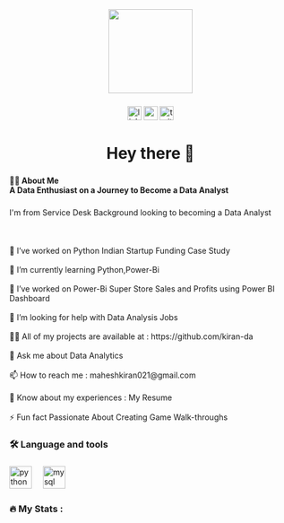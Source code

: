 <div align="center">
  <img height="150" src="https://media.giphy.com/media/M9gbBd9nbDrOTu1Mqx/giphy.gif"  />
</div>

###

<div align="center">
  <img src="https://img.shields.io/static/v1?message=LinkedIn&logo=linkedin&label=&color=0077B5&logoColor=white&labelColor=&style=for-the-badge" height="25" alt="linkedin logo"  />
  <img src="https://img.shields.io/static/v1?message=Youtube&logo=youtube&label=&color=FF0000&logoColor=white&labelColor=&style=for-the-badge" height="25" alt="youtube logo"  />
  <img src="https://img.shields.io/static/v1?message=Twitter&logo=twitter&label=&color=1DA1F2&logoColor=white&labelColor=&style=for-the-badge" height="25" alt="twitter logo"  />
</div>

###

<h1 align="center">Hey there 👋</h1>

###

<h4 align="left">👩‍💻  About Me <br>A Data Enthusiast on a Journey to Become a Data Analyst</h4>

###

<p align="left">I'm from Service Desk Background looking to becoming a Data Analyst<br><br><br><br>    🔭 I’ve worked on Python Indian Startup Funding Case Study<br><br>    🌱 I’m currently learning Python,Power-Bi<br><br>    👯 I’ve worked on Power-Bi Super Store Sales and Profits using Power BI Dashboard<br><br>    🤝 I’m looking for help with Data Analysis Jobs<br><br>    👨‍💻 All of my projects are available at : https://github.com/kiran-da<br><br>    💬 Ask me about Data Analytics<br><br>    📫 How to reach me : maheshkiran021@gmail.com<br><br>    📄 Know about my experiences : My Resume<br><br>    ⚡ Fun fact Passionate About Creating Game Walk-throughs</p>

###

<h3 align="left">🛠 Language and tools</h3>

###

<div align="left">
  <img src="https://cdn.jsdelivr.net/gh/devicons/devicon/icons/python/python-original.svg" height="40" alt="python logo"  />
  <img width="12" />
  <img src="https://cdn.jsdelivr.net/gh/devicons/devicon/icons/mysql/mysql-original.svg" height="40" alt="mysql logo"  />
  <img width="12" />
</div>

###

<h3 align="left">🔥   My Stats :</h3>

###
